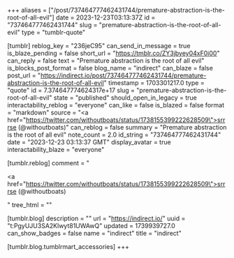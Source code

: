 +++
aliases = ["/post/737464777462431744/premature-abstraction-is-the-root-of-all-evil"]
date = 2023-12-23T03:13:37Z
id = "737464777462431744"
slug = "premature-abstraction-is-the-root-of-all-evil"
type = "tumblr-quote"

[tumblr]
reblog_key = "236jeC95"
can_send_in_message = true
is_blaze_pending = false
short_url = "https://tmblr.co/ZY3jbyey04xF0i00"
can_reply = false
text = "Premature abstraction is the root of all evil"
is_blocks_post_format = false
blog_name = "indirect"
can_blaze = false
post_url = "https://indirect.io/post/737464777462431744/premature-abstraction-is-the-root-of-all-evil"
timestamp = 1703301217.0
type = "quote"
id = 7.374647774624317e+17
slug = "premature-abstraction-is-the-root-of-all-evil"
state = "published"
should_open_in_legacy = true
interactability_reblog = "everyone"
can_like = false
is_blazed = false
format = "markdown"
source = "<a href=\"https://twitter.com/withoutboats/status/1738155399222628509\">srrrse (@withoutboats)</a>"
can_reblog = false
summary = "Premature abstraction is the root of all evil"
note_count = 2.0
id_string = "737464777462431744"
date = "2023-12-23 03:13:37 GMT"
display_avatar = true
interactability_blaze = "everyone"

[tumblr.reblog]
comment = "<p><a href=\"https://twitter.com/withoutboats/status/1738155399222628509\">srrrse (@withoutboats)</a></p>"
tree_html = ""

[tumblr.blog]
description = ""
url = "https://indirect.io/"
uuid = "t:PgyUJU3SA2Klwyt81UWAwQ"
updated = 1739939727.0
can_show_badges = false
name = "indirect"
title = "indirect"

[tumblr.blog.tumblrmart_accessories]
+++
